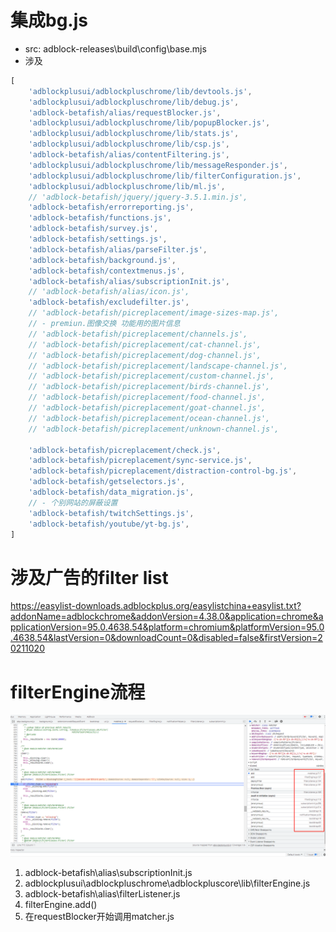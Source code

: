 # 集成bg.js
- src: adblock-releases\build\config\base.mjs
- 涉及 
``` js
[
    'adblockplusui/adblockpluschrome/lib/devtools.js',
    'adblockplusui/adblockpluschrome/lib/debug.js',
    'adblock-betafish/alias/requestBlocker.js',
    'adblockplusui/adblockpluschrome/lib/popupBlocker.js',
    'adblockplusui/adblockpluschrome/lib/stats.js',
    'adblockplusui/adblockpluschrome/lib/csp.js',
    'adblock-betafish/alias/contentFiltering.js',
    'adblockplusui/adblockpluschrome/lib/messageResponder.js',
    'adblockplusui/adblockpluschrome/lib/filterConfiguration.js',
    'adblockplusui/adblockpluschrome/lib/ml.js',
    // 'adblock-betafish/jquery/jquery-3.5.1.min.js',
    'adblock-betafish/errorreporting.js',
    'adblock-betafish/functions.js',
    'adblock-betafish/survey.js',
    'adblock-betafish/settings.js',
    'adblock-betafish/alias/parseFilter.js',
    'adblock-betafish/background.js',
    'adblock-betafish/contextmenus.js',
    'adblock-betafish/alias/subscriptionInit.js',
    // 'adblock-betafish/alias/icon.js',
    'adblock-betafish/excludefilter.js',
    // 'adblock-betafish/picreplacement/image-sizes-map.js',
    // - premiun.图像交换 功能用的图片信息
    // 'adblock-betafish/picreplacement/channels.js',
    // 'adblock-betafish/picreplacement/cat-channel.js',
    // 'adblock-betafish/picreplacement/dog-channel.js',
    // 'adblock-betafish/picreplacement/landscape-channel.js',
    // 'adblock-betafish/picreplacement/custom-channel.js',
    // 'adblock-betafish/picreplacement/birds-channel.js',
    // 'adblock-betafish/picreplacement/food-channel.js',
    // 'adblock-betafish/picreplacement/goat-channel.js',
    // 'adblock-betafish/picreplacement/ocean-channel.js',
    // 'adblock-betafish/picreplacement/unknown-channel.js',

    'adblock-betafish/picreplacement/check.js',
    'adblock-betafish/picreplacement/sync-service.js',
    'adblock-betafish/picreplacement/distraction-control-bg.js',
    'adblock-betafish/getselectors.js',
    'adblock-betafish/data_migration.js',
    // - 个别网站的屏蔽设置
    'adblock-betafish/twitchSettings.js',
    'adblock-betafish/youtube/yt-bg.js',
]
```

# 涉及广告的filter list
https://easylist-downloads.adblockplus.org/easylistchina+easylist.txt?addonName=adblockchrome&addonVersion=4.38.0&application=chrome&applicationVersion=95.0.4638.54&platform=chromium&platformVersion=95.0.4638.54&lastVersion=0&downloadCount=0&disabled=false&firstVersion=20211020

# filterEngine流程
![](./s.img/流程.png)

1. adblock-betafish\alias\subscriptionInit.js
2. adblockplusui\adblockpluschrome\adblockpluscore\lib\filterEngine.js
3. adblock-betafish\alias\filterListener.js
4. filterEngine.add()
5. 在requestBlocker开始调用matcher.js